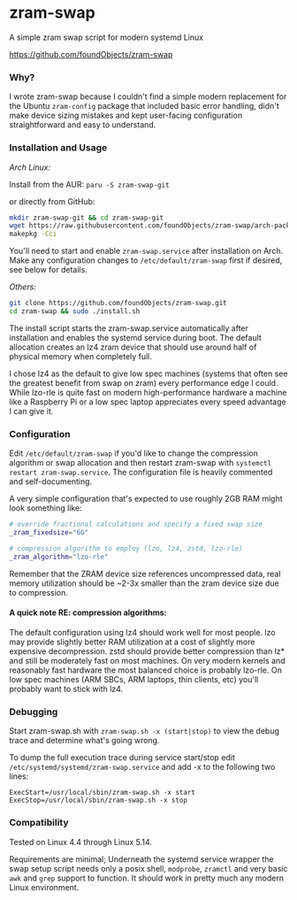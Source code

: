 # zram-swap
A simple zram swap script for modern systemd Linux

https://github.com/foundObjects/zram-swap

### Why?

I wrote zram-swap because I couldn't find a simple modern replacement for the Ubuntu
`zram-config` package that included basic error handling, didn't make device sizing
mistakes and kept user-facing configuration straightforward and easy to understand.

### Installation and Usage

*Arch Linux:*

Install from the AUR: `paru -S zram-swap-git`

or directly from GitHub:

```bash
mkdir zram-swap-git && cd zram-swap-git
wget https://raw.githubusercontent.com/foundObjects/zram-swap/arch-packaging/PKGBUILD
makepkg -Cci
```

You'll need to start and enable `zram-swap.service` after installation on Arch.
Make any configuration changes to `/etc/default/zram-swap` first if desired, see below for details.

*Others:*

```bash
git clone https://github.com/foundObjects/zram-swap.git
cd zram-swap && sudo ./install.sh
```

The install script starts the zram-swap.service automatically after installation
and enables the systemd service during boot. The default allocation creates an lz4
zram device that should use around half of physical memory when completely full.

I chose lz4 as the default to give low spec machines (systems that often see
the greatest benefit from swap on zram) every performance edge I could.
While lzo-rle is quite fast on modern high-performance hardware a machine like a
Raspberry Pi or a low spec laptop appreciates every speed advantage I can give it.

### Configuration

Edit `/etc/default/zram-swap` if you'd like to change the compression algorithm or
swap allocation and then restart zram-swap with `systemctl restart zram-swap.service`.
The configuration file is heavily commented and self-documenting.

A very simple configuration that's expected to use roughly 2GB RAM might look
something like:

```bash
# override fractional calculations and specify a fixed swap size
_zram_fixedsize="6G"

# compression algorithm to employ (lzo, lz4, zstd, lzo-rle)
_zram_algorithm="lzo-rle"
```

Remember that the ZRAM device size references uncompressed data, real memory
utilization should be ~2-3x smaller than the zram device size due to compression.

#### A quick note RE: compression algorithms:

The default configuration using lz4 should work well for most people. lzo may
provide slightly better RAM utilization at a cost of slightly more expensive
decompression. zstd should provide better compression than lz\* and still be
moderately fast on most machines. On very modern kernels and reasonably fast
hardware the most balanced choice is probably lzo-rle. On low spec machines
(ARM SBCs, ARM laptops, thin clients, etc) you'll probably want to stick with
lz4.

### Debugging

Start zram-swap.sh with `zram-swap.sh -x (start|stop)` to view the debug trace
and determine what's going wrong.

To dump the full execution trace during service start/stop edit
`/etc/systemd/systemd/zram-swap.service` and add -x to the following two lines:

```
ExecStart=/usr/local/sbin/zram-swap.sh -x start
ExecStop=/usr/local/sbin/zram-swap.sh -x stop
```

### Compatibility

Tested on Linux 4.4 through Linux 5.14.

Requirements are minimal; Underneath the systemd service wrapper the swap setup
script needs only a posix shell, `modprobe`, `zramctl` and very basic `awk` and
`grep` support to function. It should work in pretty much any modern Linux
environment.
